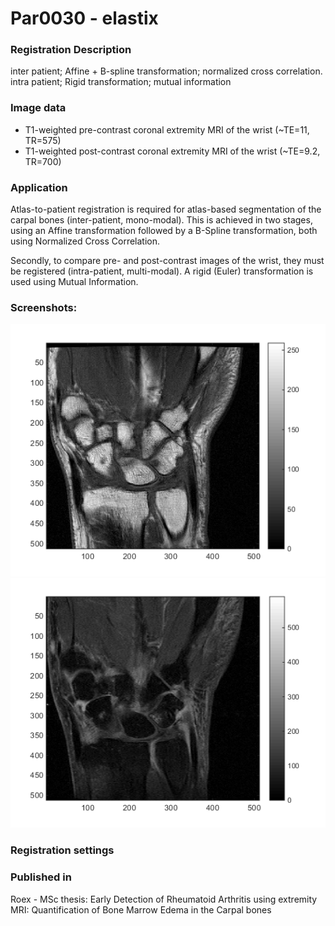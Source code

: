 # Par0030 - elastix

###  Registration Description
inter patient; Affine + B-spline transformation; normalized cross correlation. intra patient; Rigid transformation; mutual information

###  Image data

* T1-weighted pre-contrast coronal extremity MRI of the wrist (~TE=11, TR=575)
* T1-weighted post-contrast coronal extremity MRI of the wrist (~TE=9.2, TR=700)

###  Application

Atlas-to-patient registration is required for atlas-based segmentation of the carpal bones (inter-patient, mono-modal). This is achieved in two stages, using an Affine transformation followed by a B-Spline transformation, both using Normalized Cross Correlation.

Secondly, to compare pre- and post-contrast images of the wrist, they must be registered (intra-patient, multi-modal). A rigid (Euler) transformation is used using Mutual Information.

###  Screenshots:

![alt-text](Pre11.png) ![alt-text](Post11.png)

### Registration settings


### Published in

Roex - MSc thesis: Early Detection of Rheumatoid Arthritis using extremity MRI: Quantification of Bone Marrow Edema in the Carpal bones
